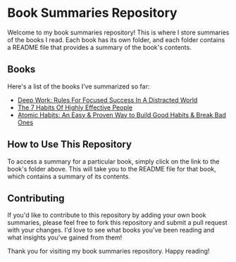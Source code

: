 # Book Summaries Repository

Welcome to my book summaries repository! This is where I store summaries of the books I read. Each book has its own folder, and each folder contains a README file that provides a summary of the book's contents.

## Books

Here's a list of the books I've summarized so far:

- [Deep Work: Rules For Focused Success In A Distracted World](./deep-work/readme.md)
- [The 7 Habits Of Highly Effective People](./seven-habits/readme.md)
- [Atomic Habits: An Easy & Proven Way to Build Good Habits & Break Bad Ones](./atomic-habits/readme.md)

## How to Use This Repository

To access a summary for a particular book, simply click on the link to the book's folder above. This will take you to the README file for that book, which contains a summary of its contents.

## Contributing

If you'd like to contribute to this repository by adding your own book summaries, please feel free to fork this repository and submit a pull request with your changes. I'd love to see what books you've been reading and what insights you've gained from them!

Thank you for visiting my book summaries repository. Happy reading!
